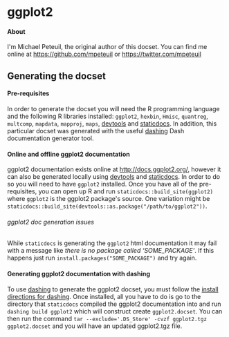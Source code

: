 ggplot2
=======================

#### About

I'm Michael Peteuil, the original author of this docset. You can find me online
at https://github.com/mpeteuil or https://twitter.com/mpeteuil

## Generating the docset

#### Pre-requisites

In order to generate the docset you will need the R programming language and
the following R libraries installed: `ggplot2`, `hexbin`, `Hmisc`, `quantreg`,
`multcomp`, `mapdata`, `mapproj`, `maps`,
[devtools](https://github.com/hadley/devtools) and
[staticdocs](https://github.com/hadley/staticdocs). In addition, this
particular docset was generated with the useful
[dashing](https://github.com/technosophos/dashing) Dash documentation
generator tool. 

#### Online and offline ggplot2 documentation

ggplot2 documentation exists online at http://docs.ggplot2.org/, however it
can also be generated locally using
[devtools](https://github.com/hadley/devtools) and
[staticdocs](https://github.com/hadley/staticdocs). In order to do so you will
need to have `ggplot2` installed. Once you have all of the pre-requisites, you
can open up R and run `staticdocs::build_site(ggplot2)` where `ggplot2` is the
ggplot2 package's source. One variation might be
`staticdocs::build_site(devtools::as.package("/path/to/ggplot2"))`.

###### ggplot2 doc generation issues

While `staticdocs` is generating the `ggplot2` html documentation it may fail
with a message like _there is no package called ‘SOME_PACKAGE’_. If this
happens just run `install.packages("SOME_PACKAGE")` and try again.

#### Generating ggplot2 documentation with dashing

To use [dashing](https://github.com/technosophos/dashing) to generate the
ggplot2 docset, you must follow the [install directions for
dashing](https://github.com/technosophos/dashing#install). Once installed, all
you have to do is go to the directory that `staticdocs` compiled the ggplot2
documentation into and run `dashing build ggplot2` which will construct create
`ggplot2.docset`. You can then run the command `tar --exclude='.DS_Store' -cvzf
ggplot2.tgz ggplot2.docset` and you will have an updated ggplot2.tgz file.
